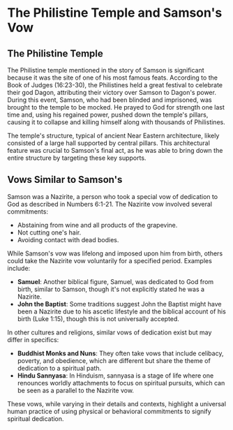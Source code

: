 # The Philistine Temple and Samson's Vow

## The Philistine Temple

The Philistine temple mentioned in the story of Samson is significant because it was the site of one of his most famous feats. According to the Book of Judges (16:23-30), the Philistines held a great festival to celebrate their god Dagon, attributing their victory over Samson to Dagon's power. During this event, Samson, who had been blinded and imprisoned, was brought to the temple to be mocked. He prayed to God for strength one last time and, using his regained power, pushed down the temple's pillars, causing it to collapse and killing himself along with thousands of Philistines.

The temple's structure, typical of ancient Near Eastern architecture, likely consisted of a large hall supported by central pillars. This architectural feature was crucial to Samson's final act, as he was able to bring down the entire structure by targeting these key supports.

## Vows Similar to Samson's

Samson was a Nazirite, a person who took a special vow of dedication to God as described in Numbers 6:1-21. The Nazirite vow involved several commitments:

- Abstaining from wine and all products of the grapevine.
- Not cutting one's hair.
- Avoiding contact with dead bodies.

While Samson's vow was lifelong and imposed upon him from birth, others could take the Nazirite vow voluntarily for a specified period. Examples include:

- **Samuel**: Another biblical figure, Samuel, was dedicated to God from birth, similar to Samson, though it's not explicitly stated he was a Nazirite.
- **John the Baptist**: Some traditions suggest John the Baptist might have been a Nazirite due to his ascetic lifestyle and the biblical account of his birth (Luke 1:15), though this is not universally accepted.

In other cultures and religions, similar vows of dedication exist but may differ in specifics:

- **Buddhist Monks and Nuns**: They often take vows that include celibacy, poverty, and obedience, which are different but share the theme of dedication to a spiritual path.
- **Hindu Sannyasa**: In Hinduism, sannyasa is a stage of life where one renounces worldly attachments to focus on spiritual pursuits, which can be seen as a parallel to the Nazirite vow.

These vows, while varying in their details and contexts, highlight a universal human practice of using physical or behavioral commitments to signify spiritual dedication.

